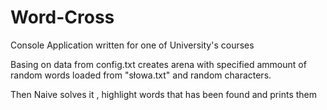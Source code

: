 # Word-Cross
Console Application written for one of University's courses

Basing on data from config.txt creates arena with specified ammount of random words loaded from "słowa.txt" and random characters.

Then Naive solves it , highlight words that has been found and prints them

